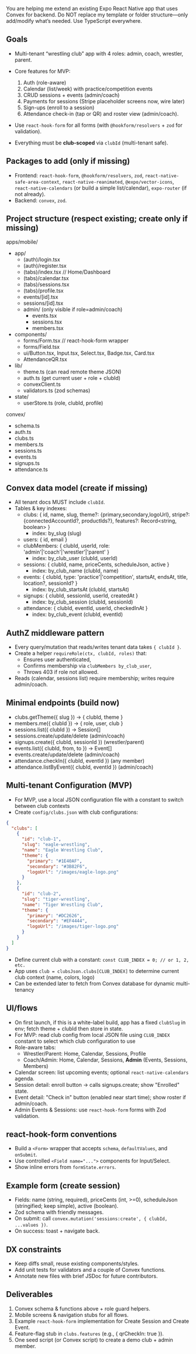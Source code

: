 You are helping me extend an existing Expo React Native app that uses Convex for backend. Do NOT replace my template or folder structure—only add/modify what’s needed. Use TypeScript everywhere.

## Goals

- Multi-tenant “wrestling club” app with 4 roles: admin, coach, wrestler, parent.
- Core features for MVP:

  1. Auth (role-aware)
  2. Calendar (list/week) with practice/competition events
  3. CRUD sessions + events (admin/coach)
  4. Payments for sessions (Stripe placeholder screens now, wire later)
  5. Sign-ups (enroll to a session)
  6. Attendance check-in (tap or QR) and roster view (admin/coach).

- Use `react-hook-form` for all forms (with `@hookform/resolvers` + `zod` for validation).
- Everything must be **club-scoped** via `clubId` (multi-tenant safe).

## Packages to add (only if missing)

- Frontend: `react-hook-form`, `@hookform/resolvers`, `zod`, `react-native-safe-area-context`, `react-native-reanimated`, `@expo/vector-icons`, `react-native-calendars` (or build a simple list/calendar), `expo-router` (if not already).
- Backend: `convex`, `zod`.

## Project structure (respect existing; create only if missing)

apps/mobile/

- app/
  - (auth)/login.tsx
  - (auth)/register.tsx
  - (tabs)/index.tsx // Home/Dashboard
  - (tabs)/calendar.tsx
  - (tabs)/sessions.tsx
  - (tabs)/profile.tsx
  - events/[id].tsx
  - sessions/[id].tsx
  - admin/ (only visible if role=admin/coach)
    - events.tsx
    - sessions.tsx
    - members.tsx
- components/
  - forms/Form.tsx // react-hook-form wrapper
  - forms/Field.tsx
  - ui/Button.tsx, Input.tsx, Select.tsx, Badge.tsx, Card.tsx
  - AttendanceQR.tsx
- lib/
  - theme.ts (can read remote theme JSON)
  - auth.ts (get current user + role + clubId)
  - convexClient.ts
  - validators.ts (zod schemas)
- state/
  - userStore.ts (role, clubId, profile)

convex/

- schema.ts
- auth.ts
- clubs.ts
- members.ts
- sessions.ts
- events.ts
- signups.ts
- attendance.ts

## Convex data model (create if missing)

- All tenant docs MUST include `clubId`.
- Tables & key indexes:
  - clubs: { id, name, slug, theme?: {primary,secondary,logoUrl}, stripe?: {connectedAccountId?, productIds?}, features?: Record<string, boolean> }
    - index: by_slug (slug)
  - users: { id, email }
  - clubMembers: { clubId, userId, role: 'admin'|'coach'|'wrestler'|'parent' }
    - index: by_club_user (clubId, userId)
  - sessions: { clubId, name, priceCents, scheduleJson, active }
    - index: by_club_name (clubId, name)
  - events: { clubId, type: 'practice'|'competition', startsAt, endsAt, title, location?, sessionId? }
    - index: by_club_startsAt (clubId, startsAt)
  - signups: { clubId, sessionId, userId, createdAt }
    - index: by_club_session (clubId, sessionId)
  - attendance: { clubId, eventId, userId, checkedInAt }
    - index: by_club_event (clubId, eventId)

## AuthZ middleware pattern

- Every query/mutation that reads/writes tenant data takes `{ clubId }`.
- Create a helper `requireRole(ctx, clubId, roles)` that:
  - Ensures user authenticated,
  - Confirms membership via `clubMembers by_club_user`,
  - Throws 403 if role not allowed.
- Reads (calendar, sessions list) require membership; writes require admin/coach.

## Minimal endpoints (build now)

- clubs.getTheme({ slug }) → { clubId, theme }
- members.me({ clubId }) → { role, user, club }
- sessions.list({ clubId }) → Session[]
- sessions.create/update/delete (admin/coach)
- signups.create({ clubId, sessionId }) (wrestler/parent)
- events.list({ clubId, from, to }) → Event[]
- events.create/update/delete (admin/coach)
- attendance.checkIn({ clubId, eventId }) (any member)
- attendance.listByEvent({ clubId, eventId }) (admin/coach)

## Multi-tenant Configuration (MVP)

- For MVP, use a local JSON configuration file with a constant to switch between club contexts
- Create `config/clubs.json` with club configurations:

```json
{
  "clubs": [
    {
      "id": "club-1",
      "slug": "eagle-wrestling",
      "name": "Eagle Wrestling Club",
      "theme": {
        "primary": "#1E40AF",
        "secondary": "#3B82F6",
        "logoUrl": "/images/eagle-logo.png"
      }
    },
    {
      "id": "club-2",
      "slug": "tiger-wrestling",
      "name": "Tiger Wrestling Club",
      "theme": {
        "primary": "#DC2626",
        "secondary": "#EF4444",
        "logoUrl": "/images/tiger-logo.png"
      }
    }
  ]
}
```

- Define current club with a constant: `const CLUB_INDEX = 0; // or 1, 2, etc.`
- App uses `club = clubsJson.clubs[CLUB_INDEX]` to determine current club context (name, colors, logo)
- Can be extended later to fetch from Convex database for dynamic multi-tenancy

## UI/flows

- On first launch, if this is a white-label build, app has a fixed `clubSlug` in env; fetch theme + clubId then store in state.
- For MVP: read club config from local JSON file using `CLUB_INDEX` constant to select which club configuration to use
- Role-aware tabs:
  - Wrestler/Parent: Home, Calendar, Sessions, Profile
  - Coach/Admin: Home, Calendar, Sessions, **Admin** (Events, Sessions, Members)
- Calendar screen: list upcoming events; optional `react-native-calendars` agenda.
- Session detail: enroll button → calls signups.create; show "Enrolled" state.
- Event detail: "Check in" button (enabled near start time); show roster if admin/coach.
- Admin Events & Sessions: use `react-hook-form` forms with Zod validation.

## react-hook-form conventions

- Build a `<Form>` wrapper that accepts `schema`, `defaultValues`, and `onSubmit`.
- Use controlled `<Field name="...">` components for Input/Select.
- Show inline errors from `formState.errors`.

## Example form (create session)

- Fields: name (string, required), priceCents (int, >=0), scheduleJson (stringified; keep simple), active (boolean).
- Zod schema with friendly messages.
- On submit: call `convex.mutation('sessions:create', { clubId, ...values })`.
- On success: toast + navigate back.

## DX constraints

- Keep diffs small, reuse existing components/styles.
- Add unit tests for validators and a couple of Convex functions.
- Annotate new files with brief JSDoc for future contributors.

## Deliverables

1. Convex schema & functions above + role guard helpers.
2. Mobile screens & navigation stubs for all flows.
3. Example `react-hook-form` implementation for Create Session and Create Event.
4. Feature-flag stub in `clubs.features` (e.g., { qrCheckIn: true }).
5. One seed script (or Convex script) to create a demo club + admin member.
